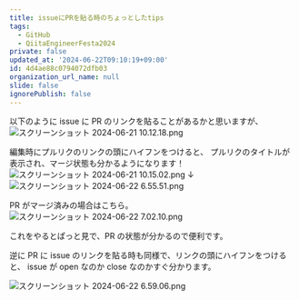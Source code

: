 ```yaml
---
title: issueにPRを貼る時のちょっとしたtips
tags:
  - GitHub
  - QiitaEngineerFesta2024
private: false
updated_at: '2024-06-22T09:10:19+09:00'
id: 4d4ae88c0794072dfb03
organization_url_name: null
slide: false
ignorePublish: false
---
```


以下のように issue に PR のリンクを貼ることがあるかと思いますが、
![スクリーンショット 2024-06-21 10.12.18.png](https://qiita-image-store.s3.ap-northeast-1.amazonaws.com/0/2518928/2bb05387-93d3-b8df-c69a-ddb2643c3036.png)

編集時にプルリクのリンクの頭にハイフンをつけると、
プルリクのタイトルが表示され、マージ状態も分かるようになります！
![スクリーンショット 2024-06-21 10.15.02.png](https://qiita-image-store.s3.ap-northeast-1.amazonaws.com/0/2518928/ca31d082-301f-e5a5-9a30-251b6ff9a19d.png)
↓
![スクリーンショット 2024-06-22 6.55.51.png](https://qiita-image-store.s3.ap-northeast-1.amazonaws.com/0/2518928/fdfba2d7-cfd4-fb34-2c90-0462c554af14.png)

PR がマージ済みの場合はこちら。
![スクリーンショット 2024-06-22 7.02.10.png](https://qiita-image-store.s3.ap-northeast-1.amazonaws.com/0/2518928/51c94bf9-9b2c-c13a-c567-54e3fc0d5494.png)

これをやるとぱっと見で、PR の状態が分かるので便利です。

逆に PR に issue のリンクを貼る時も同様で、リンクの頭にハイフンをつけると、
issue が open なのか close なのかすぐ分かります。

![スクリーンショット 2024-06-22 6.59.06.png](https://qiita-image-store.s3.ap-northeast-1.amazonaws.com/0/2518928/11e94f9b-2698-d924-6b5a-6f5d2611bc38.png)

